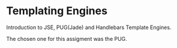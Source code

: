 # Templating Engines

Introduction to JSE, PUG(Jade) and Handlebars Template Engines.

The chosen one for this assigment was the PUG.